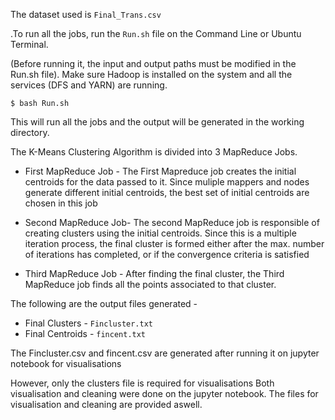 The dataset used is ```Final_Trans.csv```

.To run all the jobs, run the ```Run.sh``` file on the Command Line or Ubuntu Terminal.

(Before running it, the input and output paths must be modified in the Run.sh file).
Make sure Hadoop is installed on the system and all the services (DFS and YARN) are running.
```
$ bash Run.sh
```
This will run all the jobs and the output will be generated in the working directory. 

The K-Means Clustering Algorithm is divided into 3 MapReduce Jobs.

- First MapReduce Job - 
The First Mapreduce job creates the initial centroids for the data passed to it.
Since muliple mappers and nodes generate different initial centroids, the best 
set of initial centroids are chosen in this job 

- Second MapReduce Job- 
The second MapReduce job is responsible of creating clusters using the initial 
centroids. 
Since this is a multiple iteration process, the final cluster is formed either 
after the max. number of iterations has completed, or if the convergence 
criteria is satisfied

- Third MapReduce Job - 
After finding the final cluster, the Third MapReduce job finds all the points 
associated to that cluster. 

The following are the output files generated - 
- Final Clusters - ```Fincluster.txt```
- Final Centroids - ```fincent.txt```

The Fincluster.csv and fincent.csv are generated after running it on jupyter 
notebook for visualisations

However, only the clusters file is required for visualisations
Both visualisation and cleaning were done on the jupyter notebook.
The files for visualisation and cleaning are provided aswell.
